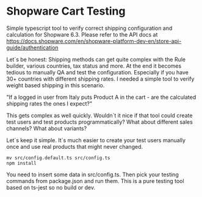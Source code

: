 # Shopware Cart Testing

Simple typescript tool to verify correct shipping configuration and calculation for Shopware 6.3. Please refer to the API docs at https://docs.shopware.com/en/shopware-platform-dev-en/store-api-guide/authentication

Let´s be honest: Shipping methods can get quite complex with the Rule builder, various countries, tax status and more. At the end it becomes tedious to manually QA and test the configuration. Especially if you have 30+ countries with different shipping rates. I needed a simple tool to verify weight based shipping in this scenario.

"If a logged in user from Italy puts Product A in the cart - are the calculated shipping rates the ones I expect?"

This gets complex as well quickly. Wouldn´t it nice if that tool could create test users and test products programmatically? What about different sales channels? What about variants?

Let´s keep it simple. It´s much easier to create your test users manually once and use real products that might never changed.

```
mv src/config.default.ts src/config.ts
npm install
```

You need to insert some data in src/config.ts. 
Then pick your testing commands from package.json and run them. This is a pure testing tool based on ts-jest so no build or dev.
